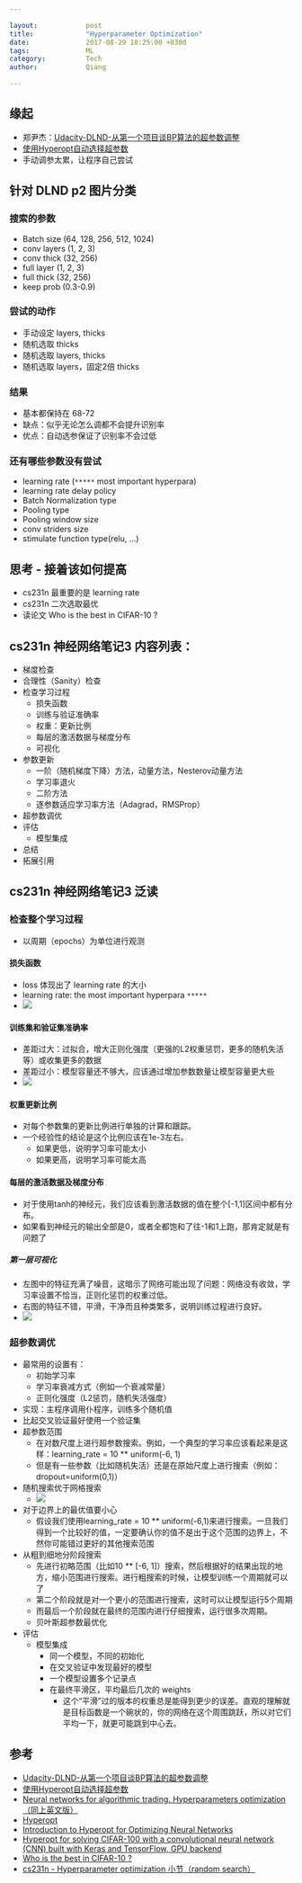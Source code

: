 ```yaml
---

layout:            post  
title:             "Hyperparameter Optimization"  
date:              2017-08-29 18:25:00 +0300  
tags:              ML
category:          Tech  
author:            Qiang  

---
```

## 缘起
- 郑尹杰：[Udacity-DLND-从第一个项目谈BP算法的超参数调整](https://zhuanlan.zhihu.com/p/28847218
)
- [使用Hyperopt自动选择超参数](https://mp.weixin.qq.com/s/-n-5Cp_hgkvdmsHGWEIpWw)
- 手动调参太累，让程序自己尝试

## 针对 DLND p2 图片分类

### 搜索的参数
- Batch size (64, 128, 256, 512, 1024)
- conv layers (1, 2, 3)
- conv thick (32, 256)
- full layer (1, 2, 3)
- full thick (32, 256)
- keep prob (0.3-0.9)

### 尝试的动作
- 手动设定 layers, thicks
- 随机选取 thicks
- 随机选取 layers, thicks
- 随机选取 layers，固定2倍 thicks

### 结果
- 基本都保持在 68-72
- 缺点：似乎无论怎么调都不会提升识别率
- 优点：自动选参保证了识别率不会过低

### 还有哪些参数没有尝试
- learning rate (`*****` most important hyperpara)
- learning rate delay policy
- Batch Normalization type
- Pooling type
- Pooling window size
- conv striders size
- stimulate function type(relu, ...)

## 思考 - 接着该如何提高
- cs231n 最重要的是 learning rate
- cs231n 二次选取最优
- 读论文 Who is the best in CIFAR-10 ?



## cs231n 神经网络笔记3 内容列表：
- 梯度检查
- 合理性（Sanity）检查
- 检查学习过程
    - 损失函数
    - 训练与验证准确率
    - 权重：更新比例
    - 每层的激活数据与梯度分布
    - 可视化
- 参数更新
    - 一阶（随机梯度下降）方法，动量方法，Nesterov动量方法
    - 学习率退火
    - 二阶方法
    - 逐参数适应学习率方法（Adagrad，RMSProp）
- 超参数调优
- 评估
    - 模型集成
- 总结
- 拓展引用


## cs231n 神经网络笔记3 泛读

### 检查整个学习过程
- 以周期（epochs）为单位进行观测

#### 损失函数
- loss 体现出了 learning rate 的大小
- learning rate: the most important hyperpara `*****`
- ![](img/loss_and_learning_rate.png)

#### 训练集和验证集准确率
- 差距过大：过拟合，增大正则化强度（更强的L2权重惩罚，更多的随机失活等）或收集更多的数据
- 差距过小：模型容量还不够大，应该通过增加参数数量让模型容量更大些
- ![](img/accuracy.jpg)

#### 权重更新比例
- 对每个参数集的更新比例进行单独的计算和跟踪。
- 一个经验性的结论是这个比例应该在1e-3左右。
  - 如果更低，说明学习率可能太小
  - 如果更高，说明学习率可能太高

#### 每层的激活数据及梯度分布
- 对于使用tanh的神经元，我们应该看到激活数据的值在整个[-1,1]区间中都有分布。
- 如果看到神经元的输出全部是0，或者全都饱和了往-1和1上跑，那肯定就是有问题了

##### 第一层可视化
- 左图中的特征充满了噪音，这暗示了网络可能出现了问题：网络没有收敛，学习率设置不恰当，正则化惩罚的权重过低。
- 右图的特征不错，平滑，干净而且种类繁多，说明训练过程进行良好。
- ![](img/first_layer.png)

### 超参数调优
- 最常用的设置有：
    - 初始学习率
    - 学习率衰减方式（例如一个衰减常量）
    - 正则化强度（L2惩罚，随机失活强度）
- 实现：主程序调用仆程序，训练多个随机值
- 比起交叉验证最好使用一个验证集
- 超参数范围
    - 在对数尺度上进行超参数搜索。例如，一个典型的学习率应该看起来是这样：learning_rate = 10 ** uniform(-6, 1)
    - 但是有一些参数（比如随机失活）还是在原始尺度上进行搜索（例如：dropout=uniform(0,1)）
- 随机搜索优于网格搜索
    - ![](img/radom_search.png)
- 对于边界上的最优值要小心
    - 假设我们使用learning_rate = 10 ** uniform(-6,1)来进行搜索。一旦我们得到一个比较好的值，一定要确认你的值不是出于这个范围的边界上，不然你可能错过更好的其他搜索范围
- 从粗到细地分阶段搜索
    - 先进行初略范围（比如10 ** [-6, 1]）搜索，然后根据好的结果出现的地方，缩小范围进行搜索。进行粗搜索的时候，让模型训练一个周期就可以了
    - 第二个阶段就是对一个更小的范围进行搜索，这时可以让模型运行5个周期
    - 而最后一个阶段就在最终的范围内进行仔细搜索，运行很多次周期。
    - 贝叶斯超参数最优化
- 评估
    - 模型集成
        - 同一个模型，不同的初始化
        - 在交叉验证中发现最好的模型
        - 一个模型设置多个记录点
        - 在最终平滑区，平均最后几次的 weights
            - 这个“平滑”过的版本的权重总是能得到更少的误差。直观的理解就是目标函数是一个碗状的，你的网络在这个周围跳跃，所以对它们平均一下，就更可能跳到中心去。





## 参考
- [Udacity-DLND-从第一个项目谈BP算法的超参数调整](https://zhuanlan.zhihu.com/p/28847218
)
- [使用Hyperopt自动选择超参数](https://mp.weixin.qq.com/s/-n-5Cp_hgkvdmsHGWEIpWw)
- [Neural networks for algorithmic trading. Hyperparameters optimization（同上英文版）](https://medium.com/@alexrachnog/neural-networks-for-algorithmic-trading-hyperparameters-optimization-cb2b4a29b8ee)
- [Hyperopt](https://github.com/hyperopt/hyperopt/wiki/FMin)
- [Introduction to Hyperopt for Optimizing Neural Networks](https://github.com/Vooban/Hyperopt-Keras-CNN-CIFAR-100/blob/master/IntroductionToHyperopt.ipynb)
- [Hyperopt for solving CIFAR-100 with a convolutional neural network (CNN) built with Keras and TensorFlow, GPU backend]( https://github.com/Vooban/Hyperopt-Keras-CNN-CIFAR-100)
- [Who is the best in CIFAR-10 ?](http://rodrigob.github.io/are_we_there_yet/build/classification_datasets_results.html#43494641522d3130)
- [cs231n - Hyperparameter optimization 小节（random search）](http://cs231n.github.io/neural-networks-3/)
